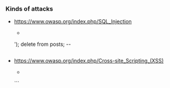 ### Kinds of attacks
- https://www.owasp.org/index.php/SQL_Injection
  - ```SQL
  '); delete from posts; --
  ```
- https://www.owasp.org/index.php/Cross-site_Scripting_(XSS)
  - ```html
  <script>
setTimeout(function() {
    var tt = document.getElementById('content');
    tt.value = "<h2 style='color: #FF6699; font-family: Comic Sans MS'>Spam, spam, spam, spam,<br>Wonderful spam, glorious spam!</h2>";
    tt.form.submit();
}, 2500);
</script>```

